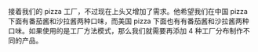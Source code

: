 接着我们的 pizza 工厂，不过现在上头又增加了需求。他希望我们在中国 pizza 下面有番茄酱和沙拉酱两种口味，而美国 pizza 下面也有有番茄酱和沙拉酱两种口味。如果使用的是工厂方法模式，那么我们就需要再添加 4 种工厂分布制作不同的产品。